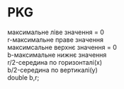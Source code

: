 PKG
===
максимальне ліве значення = 0<br>
r-максимальне праве значення<br>
максимсальне верхнє значення = 0<br>
b-максимальне нижнє значення<br>
r/2-середина по горизонталі(х)<br>
b/2-середина по вертикалі(у)<br>
double b,r;
